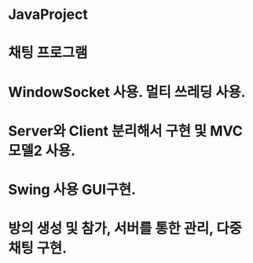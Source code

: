 # JavaProject

# 채팅 프로그램
# WindowSocket 사용. 멀티 쓰레딩 사용.
# Server와 Client 분리해서 구현 및 MVC 모델2 사용.
# Swing 사용 GUI구현. 
# 방의 생성 및 참가, 서버를 통한 관리, 다중 채팅 구현.
